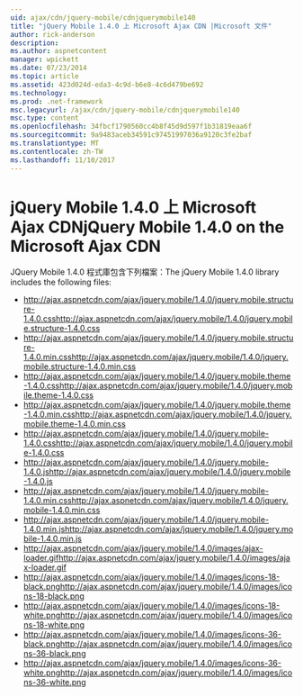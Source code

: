 ```yaml
---
uid: ajax/cdn/jquery-mobile/cdnjquerymobile140
title: "jQuery Mobile 1.4.0 上 Microsoft Ajax CDN |Microsoft 文件"
author: rick-anderson
description: 
ms.author: aspnetcontent
manager: wpickett
ms.date: 07/23/2014
ms.topic: article
ms.assetid: 423d024d-eda3-4c9d-b6e8-4c6d479be692
ms.technology: 
ms.prod: .net-framework
msc.legacyurl: /ajax/cdn/jquery-mobile/cdnjquerymobile140
msc.type: content
ms.openlocfilehash: 34fbcf1790560cc4b8f45d9d597f1b31819eaa6f
ms.sourcegitcommit: 9a9483aceb34591c97451997036a9120c3fe2baf
ms.translationtype: MT
ms.contentlocale: zh-TW
ms.lasthandoff: 11/10/2017
---
```

<a name="jquery-mobile-140-on-the-microsoft-ajax-cdn"></a><span data-ttu-id="e63f8-102">jQuery Mobile 1.4.0 上 Microsoft Ajax CDN</span><span class="sxs-lookup"><span data-stu-id="e63f8-102">jQuery Mobile 1.4.0 on the Microsoft Ajax CDN</span></span>
====================
<span data-ttu-id="e63f8-103">JQuery Mobile 1.4.0 程式庫包含下列檔案：</span><span class="sxs-lookup"><span data-stu-id="e63f8-103">The jQuery Mobile 1.4.0 library includes the following files:</span></span>

- <span data-ttu-id="e63f8-104">http://ajax.aspnetcdn.com/ajax/jquery.mobile/1.4.0/jquery.mobile.structure-1.4.0.css</span><span class="sxs-lookup"><span data-stu-id="e63f8-104">http://ajax.aspnetcdn.com/ajax/jquery.mobile/1.4.0/jquery.mobile.structure-1.4.0.css</span></span>
- <span data-ttu-id="e63f8-105">http://ajax.aspnetcdn.com/ajax/jquery.mobile/1.4.0/jquery.mobile.structure-1.4.0.min.css</span><span class="sxs-lookup"><span data-stu-id="e63f8-105">http://ajax.aspnetcdn.com/ajax/jquery.mobile/1.4.0/jquery.mobile.structure-1.4.0.min.css</span></span>
- <span data-ttu-id="e63f8-106">http://ajax.aspnetcdn.com/ajax/jquery.mobile/1.4.0/jquery.mobile.theme-1.4.0.css</span><span class="sxs-lookup"><span data-stu-id="e63f8-106">http://ajax.aspnetcdn.com/ajax/jquery.mobile/1.4.0/jquery.mobile.theme-1.4.0.css</span></span>
- <span data-ttu-id="e63f8-107">http://ajax.aspnetcdn.com/ajax/jquery.mobile/1.4.0/jquery.mobile.theme-1.4.0.min.css</span><span class="sxs-lookup"><span data-stu-id="e63f8-107">http://ajax.aspnetcdn.com/ajax/jquery.mobile/1.4.0/jquery.mobile.theme-1.4.0.min.css</span></span>
- <span data-ttu-id="e63f8-108">http://ajax.aspnetcdn.com/ajax/jquery.mobile/1.4.0/jquery.mobile-1.4.0.css</span><span class="sxs-lookup"><span data-stu-id="e63f8-108">http://ajax.aspnetcdn.com/ajax/jquery.mobile/1.4.0/jquery.mobile-1.4.0.css</span></span>
- <span data-ttu-id="e63f8-109">http://ajax.aspnetcdn.com/ajax/jquery.mobile/1.4.0/jquery.mobile-1.4.0.js</span><span class="sxs-lookup"><span data-stu-id="e63f8-109">http://ajax.aspnetcdn.com/ajax/jquery.mobile/1.4.0/jquery.mobile-1.4.0.js</span></span>
- <span data-ttu-id="e63f8-110">http://ajax.aspnetcdn.com/ajax/jquery.mobile/1.4.0/jquery.mobile-1.4.0.min.css</span><span class="sxs-lookup"><span data-stu-id="e63f8-110">http://ajax.aspnetcdn.com/ajax/jquery.mobile/1.4.0/jquery.mobile-1.4.0.min.css</span></span>
- <span data-ttu-id="e63f8-111">http://ajax.aspnetcdn.com/ajax/jquery.mobile/1.4.0/jquery.mobile-1.4.0.min.js</span><span class="sxs-lookup"><span data-stu-id="e63f8-111">http://ajax.aspnetcdn.com/ajax/jquery.mobile/1.4.0/jquery.mobile-1.4.0.min.js</span></span>
- <span data-ttu-id="e63f8-112">http://ajax.aspnetcdn.com/ajax/jquery.mobile/1.4.0/images/ajax-loader.gif</span><span class="sxs-lookup"><span data-stu-id="e63f8-112">http://ajax.aspnetcdn.com/ajax/jquery.mobile/1.4.0/images/ajax-loader.gif</span></span>
- <span data-ttu-id="e63f8-113">http://ajax.aspnetcdn.com/ajax/jquery.mobile/1.4.0/images/icons-18-black.png</span><span class="sxs-lookup"><span data-stu-id="e63f8-113">http://ajax.aspnetcdn.com/ajax/jquery.mobile/1.4.0/images/icons-18-black.png</span></span>
- <span data-ttu-id="e63f8-114">http://ajax.aspnetcdn.com/ajax/jquery.mobile/1.4.0/images/icons-18-white.png</span><span class="sxs-lookup"><span data-stu-id="e63f8-114">http://ajax.aspnetcdn.com/ajax/jquery.mobile/1.4.0/images/icons-18-white.png</span></span>
- <span data-ttu-id="e63f8-115">http://ajax.aspnetcdn.com/ajax/jquery.mobile/1.4.0/images/icons-36-black.png</span><span class="sxs-lookup"><span data-stu-id="e63f8-115">http://ajax.aspnetcdn.com/ajax/jquery.mobile/1.4.0/images/icons-36-black.png</span></span>
- <span data-ttu-id="e63f8-116">http://ajax.aspnetcdn.com/ajax/jquery.mobile/1.4.0/images/icons-36-white.png</span><span class="sxs-lookup"><span data-stu-id="e63f8-116">http://ajax.aspnetcdn.com/ajax/jquery.mobile/1.4.0/images/icons-36-white.png</span></span>
